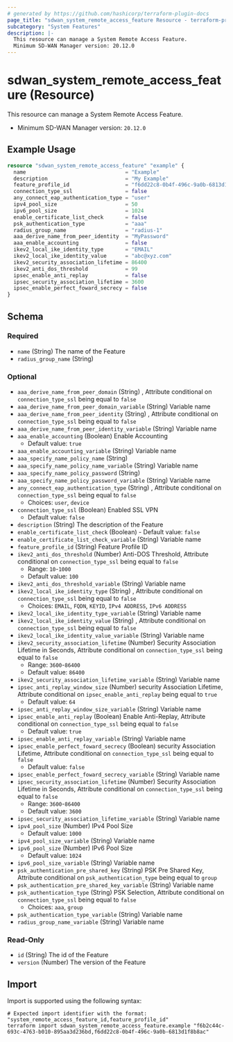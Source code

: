 ```yaml
---
# generated by https://github.com/hashicorp/terraform-plugin-docs
page_title: "sdwan_system_remote_access_feature Resource - terraform-provider-sdwan"
subcategory: "System Features"
description: |-
  This resource can manage a System Remote Access Feature.
  Minimum SD-WAN Manager version: 20.12.0
---
```


# sdwan_system_remote_access_feature (Resource)

This resource can manage a System Remote Access Feature.
  - Minimum SD-WAN Manager version: `20.12.0`

## Example Usage

```terraform
resource "sdwan_system_remote_access_feature" "example" {
  name                                = "Example"
  description                         = "My Example"
  feature_profile_id                  = "f6dd22c8-0b4f-496c-9a0b-6813d1f8b8ac"
  connection_type_ssl                 = false
  any_connect_eap_authentication_type = "user"
  ipv4_pool_size                      = 50
  ipv6_pool_size                      = 1024
  enable_certificate_list_check       = false
  psk_authentication_type             = "aaa"
  radius_group_name                   = "radius-1"
  aaa_derive_name_from_peer_identity  = "MyPassword"
  aaa_enable_accounting               = false
  ikev2_local_ike_identity_type       = "EMAIL"
  ikev2_local_ike_identity_value      = "abc@xyz.com"
  ikev2_security_association_lifetime = 86400
  ikev2_anti_dos_threshold            = 99
  ipsec_enable_anti_replay            = false
  ipsec_security_association_lifetime = 3600
  ipsec_enable_perfect_foward_secrecy = false
}
```

<!-- schema generated by tfplugindocs -->
## Schema

### Required

- `name` (String) The name of the Feature
- `radius_group_name` (String)

### Optional

- `aaa_derive_name_from_peer_domain` (String) , Attribute conditional on `connection_type_ssl` being equal to `false`
- `aaa_derive_name_from_peer_domain_variable` (String) Variable name
- `aaa_derive_name_from_peer_identity` (String) , Attribute conditional on `connection_type_ssl` being equal to `false`
- `aaa_derive_name_from_peer_identity_variable` (String) Variable name
- `aaa_enable_accounting` (Boolean) Enable Accounting
  - Default value: `true`
- `aaa_enable_accounting_variable` (String) Variable name
- `aaa_specify_name_policy_name` (String)
- `aaa_specify_name_policy_name_variable` (String) Variable name
- `aaa_specify_name_policy_password` (String)
- `aaa_specify_name_policy_password_variable` (String) Variable name
- `any_connect_eap_authentication_type` (String) , Attribute conditional on `connection_type_ssl` being equal to `false`
  - Choices: `user`, `device`
- `connection_type_ssl` (Boolean) Enabled SSL VPN
  - Default value: `false`
- `description` (String) The description of the Feature
- `enable_certificate_list_check` (Boolean) - Default value: `false`
- `enable_certificate_list_check_variable` (String) Variable name
- `feature_profile_id` (String) Feature Profile ID
- `ikev2_anti_dos_threshold` (Number) Anti-DOS Threshold, Attribute conditional on `connection_type_ssl` being equal to `false`
  - Range: `10`-`1000`
  - Default value: `100`
- `ikev2_anti_dos_threshold_variable` (String) Variable name
- `ikev2_local_ike_identity_type` (String) , Attribute conditional on `connection_type_ssl` being equal to `false`
  - Choices: `EMAIL`, `FQDN`, `KEYID`, `IPv4 ADDRESS`, `IPv6 ADDRESS`
- `ikev2_local_ike_identity_type_variable` (String) Variable name
- `ikev2_local_ike_identity_value` (String) , Attribute conditional on `connection_type_ssl` being equal to `false`
- `ikev2_local_ike_identity_value_variable` (String) Variable name
- `ikev2_security_association_lifetime` (Number) Security Association Lifetime in Seconds, Attribute conditional on `connection_type_ssl` being equal to `false`
  - Range: `3600`-`86400`
  - Default value: `86400`
- `ikev2_security_association_lifetime_variable` (String) Variable name
- `ipsec_anti_replay_window_size` (Number) security Association Lifetime, Attribute conditional on `ipsec_enable_anti_replay` being equal to `true`
  - Default value: `64`
- `ipsec_anti_replay_window_size_variable` (String) Variable name
- `ipsec_enable_anti_replay` (Boolean) Enable Anti-Replay, Attribute conditional on `connection_type_ssl` being equal to `false`
  - Default value: `true`
- `ipsec_enable_anti_replay_variable` (String) Variable name
- `ipsec_enable_perfect_foward_secrecy` (Boolean) security Association Lifetime, Attribute conditional on `connection_type_ssl` being equal to `false`
  - Default value: `false`
- `ipsec_enable_perfect_foward_secrecy_variable` (String) Variable name
- `ipsec_security_association_lifetime` (Number) Security Association Lifetime in Seconds, Attribute conditional on `connection_type_ssl` being equal to `false`
  - Range: `3600`-`86400`
  - Default value: `3600`
- `ipsec_security_association_lifetime_variable` (String) Variable name
- `ipv4_pool_size` (Number) IPv4 Pool Size
  - Default value: `1000`
- `ipv4_pool_size_variable` (String) Variable name
- `ipv6_pool_size` (Number) IPv6 Pool Size
  - Default value: `1024`
- `ipv6_pool_size_variable` (String) Variable name
- `psk_authentication_pre_shared_key` (String) PSK Pre Shared Key, Attribute conditional on `psk_authentication_type` being equal to `group`
- `psk_authentication_pre_shared_key_variable` (String) Variable name
- `psk_authentication_type` (String) PSK Selection, Attribute conditional on `connection_type_ssl` being equal to `false`
  - Choices: `aaa`, `group`
- `psk_authentication_type_variable` (String) Variable name
- `radius_group_name_variable` (String) Variable name

### Read-Only

- `id` (String) The id of the Feature
- `version` (Number) The version of the Feature

## Import

Import is supported using the following syntax:

```shell
# Expected import identifier with the format: "system_remote_access_feature_id,feature_profile_id"
terraform import sdwan_system_remote_access_feature.example "f6b2c44c-693c-4763-b010-895aa3d236bd,f6dd22c8-0b4f-496c-9a0b-6813d1f8b8ac"
```
